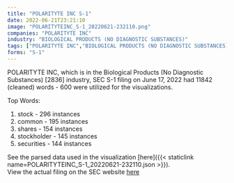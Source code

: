 ```yaml
---
title: "POLARITYTE INC S-1"
date: 2022-06-21T23:21:10
image: "POLARITYTEINC_S-1_20220621-232110.png"
companies: "POLARITYTE INC"
industry: "BIOLOGICAL PRODUCTS (NO DIAGNOSTIC SUBSTANCES)"
tags: ["POLARITYTE INC","BIOLOGICAL PRODUCTS (NO DIAGNOSTIC SUBSTANCES)","06-17-2022","S-1"]
forms: "S-1"
---
```

POLARITYTE INC, which is in the Biological Products (No Diagnostic Substances) [2836] industry, SEC S-1 filing on June 17, 2022 had 11842 (cleaned) words - 600 were utilized for the visualizations.

Top Words:
1. stock - 296 instances
2. common - 195 instances
3. shares - 154 instances
4. stockholder - 145 instances
5. securities - 144 instances


See the parsed data used in the visualization [here]({{< staticlink name=POLARITYTEINC_S-1_20220621-232110.json >}}).  
View the actual filing on the SEC website [here](https://www.sec.gov/Archives/edgar/data/1076682/0001493152-22-017160.txt)